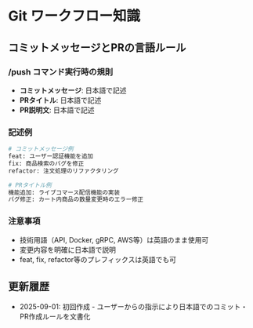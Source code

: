 # Git ワークフロー知識

## コミットメッセージとPRの言語ルール

### /push コマンド実行時の規則
- **コミットメッセージ**: 日本語で記述
- **PRタイトル**: 日本語で記述
- **PR説明文**: 日本語で記述

### 記述例
```bash
# コミットメッセージ例
feat: ユーザー認証機能を追加
fix: 商品検索のバグを修正
refactor: 注文処理のリファクタリング

# PRタイトル例
機能追加: ライブコマース配信機能の実装
バグ修正: カート内商品の数量変更時のエラー修正
```

### 注意事項
- 技術用語（API, Docker, gRPC, AWS等）は英語のまま使用可
- 変更内容を明確に日本語で説明
- feat, fix, refactor等のプレフィックスは英語でも可

## 更新履歴
- 2025-09-01: 初回作成 - ユーザーからの指示により日本語でのコミット・PR作成ルールを文書化